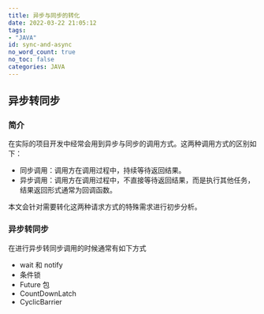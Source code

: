 ```yaml
---
title: 异步与同步的转化
date: 2022-03-22 21:05:12
tags:
- "JAVA"
id: sync-and-async
no_word_count: true
no_toc: false
categories: JAVA
---
```


## 异步转同步

### 简介

在实际的项目开发中经常会用到异步与同步的调用方式。这两种调用方式的区别如下：

- 同步调用：调用方在调用过程中，持续等待返回结果。
- 异步调用：调用方在调用过程中，不直接等待返回结果，而是执行其他任务，结果返回形式通常为回调函数。

本文会针对需要转化这两种请求方式的特殊需求进行初步分析。

### 异步转同步

在进行异步转同步调用的时候通常有如下方式

- wait 和 notify
- 条件锁
- Future 包
- CountDownLatch
- CyclicBarrier



